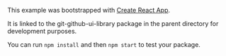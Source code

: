 This example was bootstrapped with [Create React App](https://github.com/facebook/create-react-app).

It is linked to the git-github-ui-library package in the parent directory for development purposes.

You can run `npm install` and then `npm start` to test your package.
